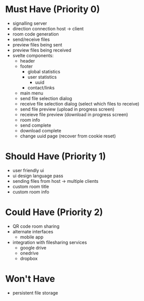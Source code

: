 # Must Have (Priority 0)
- signalling server 
- direction connection host -> client
- room code generation
- send/receive files
- preview files being sent
- preview files being received
- svelte components:
    - header
    - footer
        - global statistics
        - user statistics
            - uuid
        - contact/links 
    - main menu
    - send file selection dialog
    - receive file selection dialog (select which files to receive)
    - send file preview (upload in progress screen)
    - receieve file preview (download in progress screen)
    - room info
    - send complete
    - download complete
    - change uuid page (recover from cookie reset)

# Should Have (Priority 1)
- user friendly ui
- ui design language pass
- sending files from host -> multiple clients
- custom room title
- custom room info

# Could Have (Priority 2)
- QR code room sharing
- alternate interfaces
    - mobile app
- integration with filesharing services
    - google drive
    - onedrive
    - dropbox

# Won't Have
- persistent file storage
